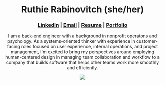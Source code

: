 <h1 align="center">Ruthie Rabinovitch (she/her)</h1>

<h3 align="center"><a href="https://www.linkedin.com/in/ruthie-r/">LinkedIn</a> | <a href="mailto:rrabinovitch1@gmail.com">Email</a> | <a href="https://user-images.githubusercontent.com/62635544/95427177-5fff0600-0904-11eb-898b-94a1466cbd4a.jpg">Resume</a> | <a href="https://alumni.turing.io/alumni/ruthie-rabinovitch">Portfolio</a></h3>

<p align="center">I am a back-end engineer with a background in nonprofit operatons and psychology. As a systems-oriented thinker with experience in customer-facing roles focused on user experience, internal operations, and project management, I'm excited to bring my perspectives around employing human-centered design in managing team collaboration and workflow to a company that builds software that helps other teams work more smoothly and efficiently.</p> 

<p align="center"><img src="https://github-readme-stats.vercel.app/api?username=rrabinovitch&show_icons=true&theme=nord"</p>

<!-- look into having a smaller image of resume embedded that can be expanded when clicked on -->

